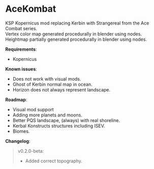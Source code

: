 # AceKombat
KSP Kopernicus mod replacing Kerbin with Strangereal from the Ace Combat series.  
Vertex color map generated procedurally in blender using nodes.
Heightmap partially generated procedurally in blender using nodes.


**Requirements**:  
 * Kopernicus

**Known issues**:  
  * Does not work with visual mods.
  * Ghost of Kerbin normal map in ocean.
  * Horizon does not always represent landscape.
 
 **Roadmap**:
  * Visual mod support
  * Adding more planets and moons.
  * Better PQS landscape, (always) with real shoreline.
  * Kerbal Konstructs structures including ISEV.
  * Biomes.
  
**Changelog**:  
>v0.2.0-beta:   
>- Added correct topography.
